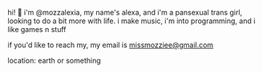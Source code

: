 hi! 👋 i'm @mozzalexia, my name's alexa, and i'm a pansexual trans girl, looking to do a bit more with life.
i make music, i'm into programming, and i like games n stuff

if you'd like to reach my, my email is missmozziee@gmail.com

location: earth or something
<!---
mozzalexia/mozzalexia is a ✨ special ✨ repository because its `README.md` (this file) appears on your GitHub profile.
You can click the Preview link to take a look at your changes.
--->
